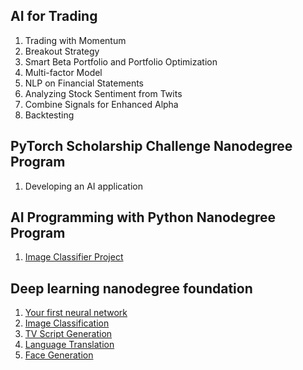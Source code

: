 ## AI for Trading
1. Trading with Momentum
2. Breakout Strategy
3. Smart Beta Portfolio and Portfolio Optimization
4. Multi-factor Model
5. NLP on Financial Statements
6. Analyzing Stock Sentiment from Twits
7. Combine Signals for Enhanced Alpha
8. Backtesting

## PyTorch Scholarship Challenge Nanodegree Program
1. Developing an AI application

## AI Programming with Python Nanodegree Program
1. [Image Classifier Project](https://goo.gl/QiRnqg)


## Deep learning nanodegree foundation
1. [Your first neural network](https://github.com/phuvanat/first-neural-network/blob/master/Your_first_neural_network.ipynb)
2. [Image Classification](https://github.com/phuvanat/image-classification/blob/master/dlnd_image_classification.ipynb)
3. [TV Script Generation](https://goo.gl/kmNRPj)
4. [Language Translation](https://goo.gl/T6bUb3)
5. [Face Generation](https://goo.gl/gKNMhz)
